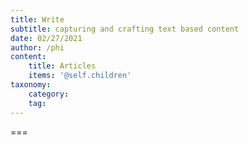 ```yaml
---
title: Write
subtitle: capturing and crafting text based content
date: 02/27/2021
author: /phi
content:
    title: Articles
    items: '@self.children'
taxonomy:
    category: 
    tag: 
---
```




===



